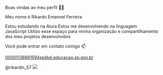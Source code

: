 Boas vindas ao meu perfil 💙💙

Meu nome é Rikardo Emanoel Ferreira

Estou estudando na Alura
Estou me desenvolvendo na linguagem JavaScript
Utilizo esse espaço para minha organização e compartilhamento dos meu projetos desenvolvidos

Você pode entrar em contato comigo 📫

00001138661594sp@al.educacao.sp.gov.br

@rikardin_S7
![](https://media1.tenor.com/m/COM78THbePQAAAAd/neymar.gif)
